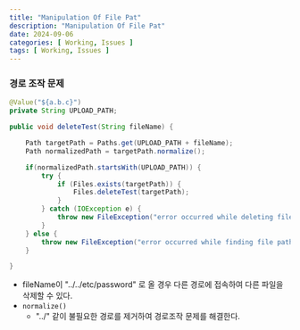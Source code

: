 ```yaml
---
title: "Manipulation Of File Pat"
description: "Manipulation Of File Pat"
date: 2024-09-06
categories: [ Working, Issues ]
tags: [ Working, Issues ]
---
```


### 경로 조작 문제

```java
@Value("${a.b.c}")
private String UPLOAD_PATH;

public void deleteTest(String fileName) {

    Path targetPath = Paths.get(UPLOAD_PATH + fileName);
    Path normalizedPath = targetPath.normalize();

    if(normalizedPath.startsWith(UPLOAD_PATH)) {
        try {
            if (Files.exists(targetPath)) {
                Files.deleteTest(targetPath);
            }
        } catch (IOException e) {
            throw new FileException("error occurred while deleting file.");
        }
    } else {
        throw new FileException("error occurred while finding file path");
    }

}
```

- fileName이 "../../etc/password" 로 올 경우 다른 경로에 접속하여 다른 파일을 삭제할 수 있다. 
- `normalize()`
  - "../" 같이 불필요한 경로를 제거하여 경로조작 문제를 해결한다.


